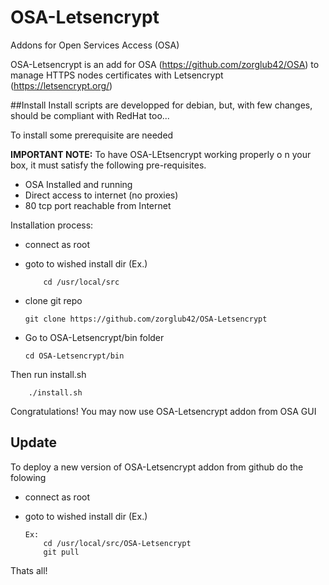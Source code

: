 # OSA-Letsencrypt
Addons for Open Services Access (OSA)

OSA-Letsencrypt is an add for OSA (https://github.com/zorglub42/OSA) to manage HTTPS nodes certificates with Letsencrypt (https://letsencrypt.org/) 

##Install
Install scripts are developped for debian, but, with few changes, should be compliant with RedHat too...

To install some prerequisite are needed

**IMPORTANT NOTE:** To have OSA-LEtsencrypt working properly o n your box, it must satisfy the following pre-requisites.
  - OSA Installed and running
  - Direct access to internet (no proxies)
  - 80 tcp port  reachable from Internet


Installation process:
  - connect as root
  - goto to wished install dir (Ex.) 

    		cd /usr/local/src

  - clone git repo

		git clone https://github.com/zorglub42/OSA-Letsencrypt
  - Go to OSA-Letsencrypt/bin folder
  
		cd OSA-Letsencrypt/bin

Then run install.sh  

		./install.sh
		
Congratulations! 
You may now use OSA-Letsencrypt addon from OSA GUI

## Update
To deploy a new version of OSA-Letsencrypt addon from github do the folowing
  - connect as root
  - goto to wished install dir (Ex.) 
	
		Ex:
			cd /usr/local/src/OSA-Letsencrypt
			git pull

Thats all!

